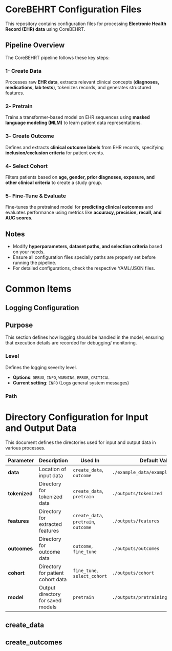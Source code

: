 # CoreBEHRT Configuration Files
This repository contains configuration files for processing **Electronic Health Record (EHR) data** using CoreBEHRT.

## Pipeline Overview
The CoreBEHRT pipeline follows these key steps:

### 1- Create Data  
Processes raw **EHR data**, extracts relevant clinical concepts (**diagnoses, medications, lab tests**), tokenizes records, and generates structured features.

### 2️- Pretrain  
Trains a transformer-based model on EHR sequences using **masked language modeling (MLM)** to learn patient data representations.

### 3️- Create Outcome  
Defines and extracts **clinical outcome labels** from EHR records, specifying **inclusion/exclusion criteria** for patient events.



### 4️- Select Cohort  
Filters patients based on **age, gender, prior diagnoses, exposure, and other clinical criteria** to create a study group.

### 5️- Fine-Tune & Evaluate  
Fine-tunes the pretrained model for **predicting clinical outcomes** and evaluates performance using metrics like **accuracy, precision, recall, and AUC scores**.

## Notes  
- Modify **hyperparameters, dataset paths, and selection criteria** based on your needs.
- Ensure all configuration files specially paths are properly set before running the pipeline.  
- For detailed configurations, check the respective YAML/JSON files.  

# Common Items
## Logging Configuration

## Purpose
This section defines how logging should be handled in the model, ensuring that execution details are recorded for debugging/ monitoring.

### Level
Defines the logging severity level.

- **Options**: `DEBUG`, `INFO`, `WARNING`, `ERROR`, `CRITICAL`
- **Current setting**: `INFO` (Logs general system messages)

### Path
# Directory Configuration for Input and Output Data

This document defines the directories used for input and output data in various processes.

| Parameter   | Description                          | Used In                        | Default Value                        |
|------------|--------------------------------------|--------------------------------|--------------------------------------|
| **data**   | Location of input data              | `create_data`, `outcome`       | `./example_data/example_data_w_labs` |
| **tokenized** | Directory for tokenized data    | `create_data`, `pretrain`      | `./outputs/tokenized`               |
| **features**  | Directory for extracted features  | `create_data`, `pretrain`, `outcome` | `./outputs/features`          |
| **outcomes**  | Directory for outcome data       | `outcome`, `fine_tune`         | `./outputs/outcomes`                |
| **cohort**    | Directory for patient cohort data | `fine_tune`, `select_cohort`   | `./outputs/cohort`                  |
| **model**     | Output directory for saved models | `pretrain`                     | `./outputs/pretraining`             |



## create_data

## create_outcomes